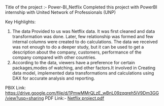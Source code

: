 Title of the project :- Power-BI_Netflix
Completed this project with PowerBI internship with United Network of Professionals (UNP) 

Key Highlights: 
1) The data Provided to us was Netflix data. It was first cleaned and data transformation was done. Later, few relationship was formed and few internal columns were created to do calculations. The data we received was not enough to do a deeper study, but it can be used to get a description about the company, customers, performance of the company compared with other countries.
2) According to the data, viewers have a preference for certain packages,modes of watching, and other factors.It involved in Creating data model, implemented data transformations and calculations using DAX for accurate analysis and reporting.

PBIX Link:
https://drive.google.com/file/d/1PmwMMrQLzE_wBnL09zqqreh5iV9Dm3GG/view?usp=sharing
PDF Link:- 
[Netflix project.pdf](https://github.com/MuskanSingh-414/Project/files/13392262/Netflix.project.pdf)

